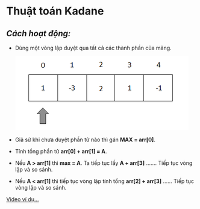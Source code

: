 # **Thuật toán Kadane**

## *Cách hoạt động:*
- Dùng một vòng lập duyệt qua tất cả các thành phần của mảng. 

  ![arr](arr.PNG)

- Giả sử khi chưa duyệt phần tử nào thì gán **MAX = arr[0]**. 
- Tính tổng phần tử **arr[0] + arr[1] = A**.
- Nếu **A > arr[1]** thì **max = A**. Ta tiếp tục lấy **A + arr[3]** ....... Tiếp tục vòng lập và so sánh.

- Nếu **A < arr[1]** thì  tiếp tục vòng lập tính tổng  **arr[2] + arr[3]** ...... Tiếp tục vòng lập và so sánh.

[Video ví dụ...](arr.mp4)